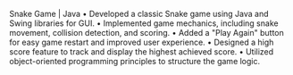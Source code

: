 Snake Game | Java
•	Developed a classic Snake game using Java and Swing libraries for GUI.
•	Implemented game mechanics, including snake movement, collision detection, and scoring.
•	Added a "Play Again" button for easy game restart and improved user experience.
•	Designed a high score feature to track and display the highest achieved score.
•	Utilized object-oriented programming principles to structure the game logic.

